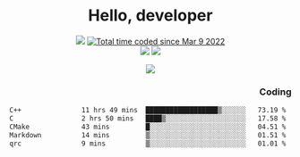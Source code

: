 # <div align='center' >Hello, developer</div>

<div align='center'>
  <a ><img src="https://img.shields.io/badge/dynamic/json?url=https%3A%2F%2Fapi.swo.moe%2Fstats%2Fgithub%2FFree-Aaron-Li&query=count&color=181717&label=GitHub&labelColor=282c34&logo=github&suffix=+follows&cacheSeconds=3600"></a>
  <a href="https://wakatime.com/@fe40087f-8eae-48dc-9950-ad0633db1591"><img src="https://wakatime.com/badge/user/fe40087f-8eae-48dc-9950-ad0633db1591.svg" alt="Total time coded since Mar 9 2022" /></a>
</div>
<div align='center'>
  <a><img src="https://img.shields.io/badge/Rookie-blue?style=plastic&logo=c&logoColor=blue&labelColor=7a6d56"></a>
  <a><img src="https://img.shields.io/badge/Rookie-blue?style=plastic&logo=c%2B%2B&logoColor=blue&labelColor=7a6d56"></a> 
</div>

<p align="center">
  <img src="https://readme-typing-svg.demolab.com/?lines=你好!+开发者;Hello!+ developer&font=Fira%20Code&center=true&width=380&height=50&duration=4000&pause=1000">
</p>


<div align='right'>
  <h3>Coding</h3>
</div>

<!--START_SECTION:waka-->

```txt
C++               11 hrs 49 mins  ██████████████████▒░░░░░░   73.19 %
C                 2 hrs 50 mins   ████▒░░░░░░░░░░░░░░░░░░░░   17.58 %
CMake             43 mins         █░░░░░░░░░░░░░░░░░░░░░░░░   04.51 %
Markdown          14 mins         ▒░░░░░░░░░░░░░░░░░░░░░░░░   01.51 %
qrc               9 mins          ▒░░░░░░░░░░░░░░░░░░░░░░░░   01.01 %
```

<!--END_SECTION:waka-->




